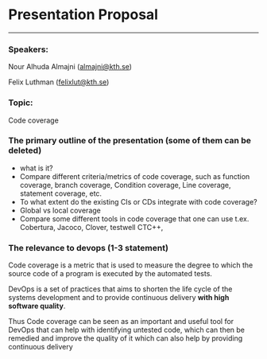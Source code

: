 # Presentation Proposal
----
### Speakers:

Nour Alhuda Almajni (almajni@kth.se)

Felix Luthman (felixlut@kth.se)


### Topic:
Code coverage

### The primary outline of the presentation (some of them can be deleted)
- what is it?
- Compare different criteria/metrics of code coverage, such as function coverage, branch coverage,
Condition coverage, Line coverage, statement coverage, etc.
- To what extent do the existing CIs or CDs integrate with code coverage?
- Global vs local coverage
- Compare some different tools in code coverage that one can use t.ex. Cobertura, Jacoco, Clover,
testwell CTC++,

### The relevance to devops (1-3 statement)
Code coverage is a metric that is used to measure the degree to which the source code of a program is executed by the automated tests.

DevOps is a set of practices that aims to shorten the life cycle of the systems development and to provide continuous delivery **with high software quality**.

Thus Code coverage can be seen as an important and useful tool for DevOps that
can help with identifying untested code, which can then be remedied and improve the quality of it which can also help by providing continuous delivery  
